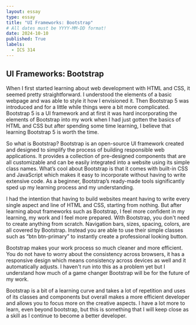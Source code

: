 ```yaml
---
layout: essay
type: essay
title: "UI Frameworks: Bootstrap"
# All dates must be YYYY-MM-DD format!
date: 2024-10-10
published: True
labels:
  - ICS 314
---
```



## UI Frameworks: Bootstrap

When I first started learning about web development with HTML and CSS, it seemed pretty straightforward. I understood the elements of a basic webpage and was able to style it how I envisioned it. Then Bootstrap 5 was introduced and for a little while things were a bit more complicated. Bootstrap 5 is a UI framework and at first it was hard incorporating the elements of Bootstrap into my work when I had just gotten the basics of HTML and CSS but after spending some time learning, I believe that learning Bootstrap 5 is worth the time.

So what is Bootstrap? Bootstrap is an open-source UI framework created and designed to simplify the process of building responsible web applications. It provides a collection of pre-designed components that are all customizable and can be easily integrated into a website using its simple class names. What’s cool about Bootstrap is that it comes with built-in CSS and JavaScript which makes it easy to incorporate without having to write extensive code. As a beginner, Bootstrap’s ready-made tools significantly sped up my learning process and my understanding.

I had the intention that having to build websites meant having to write every single aspect and line of HTML and CSS, starting from nothing. But after learning about frameworks such as Bootstrap, I feel more confident in my learning, my work and I feel more prepared. With Bootstrap, you don't need to create anything from scratch. Navigation bars, sizes, spacing, colors, are all covered by Bootstrap. Instead you are able to use their simple classes such as “btn btn-primary” to instantly create a professional looking button.

Bootstrap makes your work process so much cleaner and more efficient. You do not have to worry about the consistency across browsers, it has a responsive design which means consistency across devices as well and it automatically adjusts. I haven't run into this as a problem yet but I understand how much of a game changer Bootstrap will be for the future of my work.

Bootstrap is a bit of a learning curve and takes a lot of repetition and uses of its classes and components but overall makes a more efficient developer and allows you to focus more on the creative aspects. I have a lot more to learn, even beyond bootstrap, but this is something that I will keep close as a skill as I continue to become a better developer.


